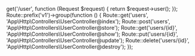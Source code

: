 <?php

use Illuminate\Http\Request;
use Illuminate\Support\Facades\Route;

Route::middleware(['auth:sanctum'])->get('/user', function (Request $request) {
    return $request->user();
});

Route::prefix('v1')->group(function () {
    Route::get('users', 'App\Http\Controllers\UserController@index');
    Route::post('users', 'App\Http\Controllers\UserController@store');
    Route::get('users/{id}', 'App\Http\Controllers\UserController@show');
    Route::put('users/{id}', 'App\Http\Controllers\UserController@update');
    Route::delete('users/{id}', 'App\Http\Controllers\UserController@destroy');
});
